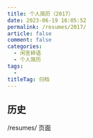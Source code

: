 ```yaml
---
title: 个人简历（2017）
date: 2023-06-19 16:05:52
permalink: /resumes/2017/
article: false
comment: false
categories: 
  - 闲言碎语
  - 个人简历
tags: 
  - 
titleTag: 归档
---
```


## 历史

/resumes/ 页面
